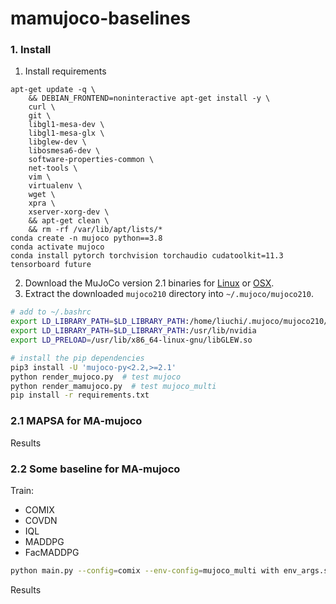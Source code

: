 # mamujoco-baselines

###  1. Install

1. Install requirements
```shell
apt-get update -q \
    && DEBIAN_FRONTEND=noninteractive apt-get install -y \
    curl \
    git \
    libgl1-mesa-dev \
    libgl1-mesa-glx \
    libglew-dev \
    libosmesa6-dev \
    software-properties-common \
    net-tools \
    vim \
    virtualenv \
    wget \
    xpra \
    xserver-xorg-dev \
    && apt-get clean \
    && rm -rf /var/lib/apt/lists/*
conda create -n mujoco python==3.8
conda activate mujoco
conda install pytorch torchvision torchaudio cudatoolkit=11.3 tensorboard future
```

2. Download the MuJoCo version 2.1 binaries for [Linux](https://mujoco.org/download/mujoco210-linux-x86_64.tar.gz) or [OSX](https://mujoco.org/download/mujoco210-macos-x86_64.tar.gz).
3. Extract the downloaded `mujoco210` directory into `~/.mujoco/mujoco210`.

```sh
# add to ~/.bashrc
export LD_LIBRARY_PATH=$LD_LIBRARY_PATH:/home/liuchi/.mujoco/mujoco210/bin
export LD_LIBRARY_PATH=$LD_LIBRARY_PATH:/usr/lib/nvidia
export LD_PRELOAD=/usr/lib/x86_64-linux-gnu/libGLEW.so

# install the pip dependencies
pip3 install -U 'mujoco-py<2.2,>=2.1'
python render_mujoco.py  # test mujoco
python render_mamujoco.py  # test mujoco_multi
pip install -r requirements.txt
```

### 2.1 MAPSA  for MA-mujoco 
Results



### 2.2 Some baseline for MA-mujoco 

Train: 
- COMIX
- COVDN
- IQL
- MADDPG
- FacMADDPG

``` sh
python main.py --config=comix --env-config=mujoco_multi with env_args.scenario="HalfCheetah-v2"
```
Results
